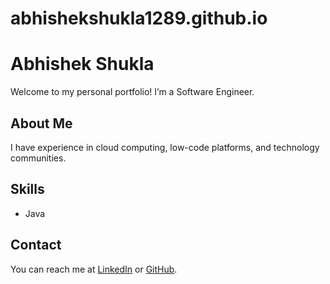 # abhishekshukla1289.github.io

# Abhishek Shukla
Welcome to my personal portfolio! I’m a Software Engineer.

## About Me
I have experience in cloud computing, low-code platforms, and technology communities.

## Skills
- Java

## Contact
You can reach me at [LinkedIn](https://www.linkedin.com/shukla1289) or [GitHub](https://github.com/abhishekshukla1289).
